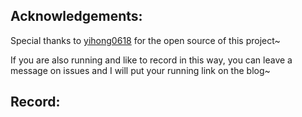 ## Acknowledgements:

Special thanks to [yihong0618](https://github.com/yihong0618) for the open source of this project\~

If you are also running and like to record in this way, you can leave a message on issues and I will put your running link on the blog\~

## Record:
